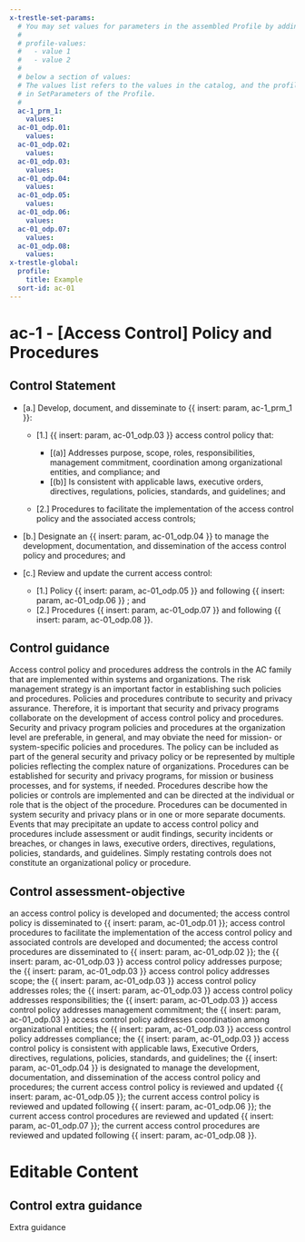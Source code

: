```yaml
---
x-trestle-set-params:
  # You may set values for parameters in the assembled Profile by adding
  #
  # profile-values:
  #   - value 1
  #   - value 2
  #
  # below a section of values:
  # The values list refers to the values in the catalog, and the profile-values represent values
  # in SetParameters of the Profile.
  #
  ac-1_prm_1:
    values:
  ac-01_odp.01:
    values:
  ac-01_odp.02:
    values:
  ac-01_odp.03:
    values:
  ac-01_odp.04:
    values:
  ac-01_odp.05:
    values:
  ac-01_odp.06:
    values:
  ac-01_odp.07:
    values:
  ac-01_odp.08:
    values:
x-trestle-global:
  profile:
    title: Example
  sort-id: ac-01
---
```


# ac-1 - \[Access Control\] Policy and Procedures

## Control Statement

- \[a.\] Develop, document, and disseminate to {{ insert: param, ac-1_prm_1 }}:

  - \[1.\] {{ insert: param, ac-01_odp.03 }} access control policy that:

    - \[(a)\] Addresses purpose, scope, roles, responsibilities, management commitment, coordination among organizational entities, and compliance; and
    - \[(b)\] Is consistent with applicable laws, executive orders, directives, regulations, policies, standards, and guidelines; and

  - \[2.\] Procedures to facilitate the implementation of the access control policy and the associated access controls;

- \[b.\] Designate an {{ insert: param, ac-01_odp.04 }} to manage the development, documentation, and dissemination of the access control policy and procedures; and

- \[c.\] Review and update the current access control:

  - \[1.\] Policy {{ insert: param, ac-01_odp.05 }} and following {{ insert: param, ac-01_odp.06 }} ; and
  - \[2.\] Procedures {{ insert: param, ac-01_odp.07 }} and following {{ insert: param, ac-01_odp.08 }}.

## Control guidance

Access control policy and procedures address the controls in the AC family that are implemented within systems and organizations. The risk management strategy is an important factor in establishing such policies and procedures. Policies and procedures contribute to security and privacy assurance. Therefore, it is important that security and privacy programs collaborate on the development of access control policy and procedures. Security and privacy program policies and procedures at the organization level are preferable, in general, and may obviate the need for mission- or system-specific policies and procedures. The policy can be included as part of the general security and privacy policy or be represented by multiple policies reflecting the complex nature of organizations. Procedures can be established for security and privacy programs, for mission or business processes, and for systems, if needed. Procedures describe how the policies or controls are implemented and can be directed at the individual or role that is the object of the procedure. Procedures can be documented in system security and privacy plans or in one or more separate documents. Events that may precipitate an update to access control policy and procedures include assessment or audit findings, security incidents or breaches, or changes in laws, executive orders, directives, regulations, policies, standards, and guidelines. Simply restating controls does not constitute an organizational policy or procedure.

## Control assessment-objective

an access control policy is developed and documented;
the access control policy is disseminated to {{ insert: param, ac-01_odp.01 }};
access control procedures to facilitate the implementation of the access control policy and associated controls are developed and documented;
the access control procedures are disseminated to {{ insert: param, ac-01_odp.02 }};
the {{ insert: param, ac-01_odp.03 }} access control policy addresses purpose;
the {{ insert: param, ac-01_odp.03 }} access control policy addresses scope;
the {{ insert: param, ac-01_odp.03 }} access control policy addresses roles;
the {{ insert: param, ac-01_odp.03 }} access control policy addresses responsibilities;
the {{ insert: param, ac-01_odp.03 }} access control policy addresses management commitment;
the {{ insert: param, ac-01_odp.03 }} access control policy addresses coordination among organizational entities;
the {{ insert: param, ac-01_odp.03 }} access control policy addresses compliance;
the {{ insert: param, ac-01_odp.03 }} access control policy is consistent with applicable laws, Executive Orders, directives, regulations, policies, standards, and guidelines;
the {{ insert: param, ac-01_odp.04 }} is designated to manage the development, documentation, and dissemination of the access control policy and procedures;
the current access control policy is reviewed and updated {{ insert: param, ac-01_odp.05 }};
the current access control policy is reviewed and updated following {{ insert: param, ac-01_odp.06 }};
the current access control procedures are reviewed and updated {{ insert: param, ac-01_odp.07 }};
the current access control procedures are reviewed and updated following {{ insert: param, ac-01_odp.08 }}.

# Editable Content

<!-- Make additions and edits below -->
<!-- The above represents the contents of the control as received by the profile, prior to additions. -->
<!-- If the profile makes additions to the control, they will appear below. -->
<!-- The above markdown may not be edited but you may edit the content below, and/or introduce new additions to be made by the profile. -->
<!-- If there is a yaml header at the top, parameter values may be edited. Use --set-parameters to incorporate the changes during assembly. -->
<!-- The content here will then replace what is in the profile for this control, after running profile-assemble. -->
<!-- The added parts in the profile for this control are below.  You may edit them and/or add new ones. -->
<!-- Each addition must have a heading either of the form ## Control my_addition_name -->
<!-- or ## Part a. (where the a. refers to one of the control statement labels.) -->
<!-- "## Control" parts are new parts added after the statement part. -->
<!-- "## Part" parts are new parts added into the top-level statement part with that label. -->
<!-- Subparts may be added with nested hash levels of the form ### My Subpart Name -->
<!-- underneath the parent ## Control or ## Part being added -->
<!-- See https://ibm.github.io/compliance-trestle/tutorials/ssp_profile_catalog_authoring/ssp_profile_catalog_authoring for guidance. -->

## Control extra guidance

Extra guidance
